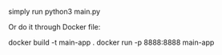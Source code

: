 simply run
python3 main.py

Or do it through Docker file:

docker build -t main-app .
docker run -p 8888:8888 main-app
